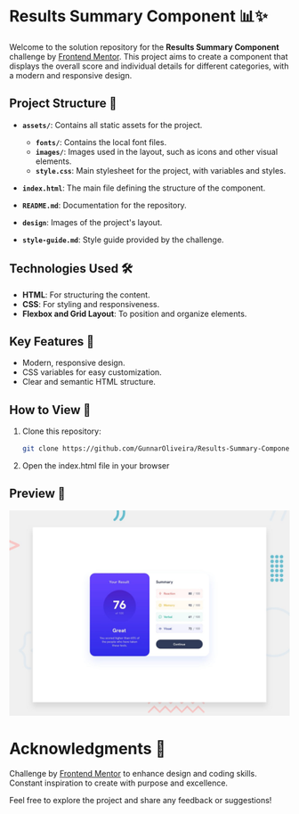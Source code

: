 # Results Summary Component 📊✨

Welcome to the solution repository for the **Results Summary Component** challenge by [Frontend Mentor](https://www.frontendmentor.io/challenges/results-summary-component-CE_K6s0maV). This project aims to create a component that displays the overall score and individual details for different categories, with a modern and responsive design.

## Project Structure 📂

- **`assets/`**: Contains all static assets for the project.

  - **`fonts/`**: Contains the local font files.
  - **`images/`**: Images used in the layout, such as icons and other visual elements.
  - **`style.css`**: Main stylesheet for the project, with variables and styles.

- **`index.html`**: The main file defining the structure of the component.
- **`README.md`**: Documentation for the repository.
- **`design`**: Images of the project's layout.
- **`style-guide.md`**: Style guide provided by the challenge.

## Technologies Used 🛠️

- **HTML**: For structuring the content.
- **CSS**: For styling and responsiveness.
- **Flexbox and Grid Layout**: To position and organize elements.

## Key Features 🌟

- Modern, responsive design.
- CSS variables for easy customization.
- Clear and semantic HTML structure.

## How to View 🚀

1. Clone this repository:

   ```bash
   git clone https://github.com/GunnarOliveira/Results-Summary-Component.git
   ```

2. Open the index.html file in your browser

## Preview 👀

![Design preview for the Blog preview card coding challenge](./design/desktop-preview.jpg)

# Acknowledgments 🙏

Challenge by [Frontend Mentor](https://www.frontendmentor.io/) to enhance design and coding skills.  
Constant inspiration to create with purpose and excellence.

Feel free to explore the project and share any feedback or suggestions!

